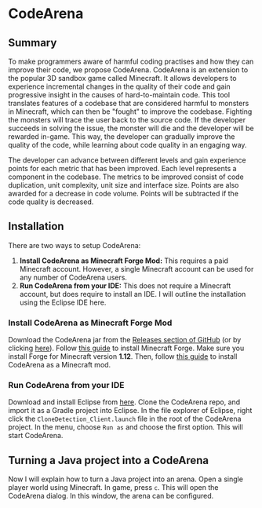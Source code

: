 # CodeArena
## Summary 
To make programmers aware of harmful coding practises and how they can improve their code, we propose CodeArena. CodeArena is an extension to the popular 3D sandbox game called Minecraft. It allows developers to experience incremental changes in the quality of their code and gain progressive insight in the causes of hard-to-maintain code. This tool translates features of a codebase that are considered harmful to monsters in Minecraft, which can then be "fought" to improve the codebase. Fighting the monsters will trace the user back to the source code. If the developer succeeds in solving the issue, the monster will die and the developer will be rewarded in-game. This way, the developer can gradually improve the quality of the code, while learning about code quality in an engaging way.

The developer can advance between different levels and gain experience points for each metric that has been improved. Each level represents a component in the codebase. The metrics to be improved consist of code duplication, unit complexity, unit size and interface size. Points are also awarded for a decrease in code volume. Points will be subtracted if the code quality is decreased.

## Installation
There are two ways to setup CodeArena:
1. **Install CodeArena as Minecraft Forge Mod:** This requires a paid Minecraft account. However, a single Minecraft account can be used for any number of CodeArena users.
2. **Run CodeArena from your IDE:** This does not require a Minecraft account, but does require to install an IDE. I will outline the installation using the Eclipse IDE here.

### Install CodeArena as Minecraft Forge Mod
Download the CodeArena jar from the [Releases section of GitHub](https://github.com/SimonBaars/CodeArena/releases) (or by clicking [here](https://github.com/SimonBaars/CodeArena/releases/download/v1.0/CodeArena-1.0.jar)). Follow [this guide](https://www.minecraftmods.com/how-to-install-minecraft-forge/) to install Minecraft Forge. Make sure you install Forge for Minecraft version **1.12**. Then, follow [this guide](https://www.minecraftmods.com/how-to-install-mods-for-minecraft-forge/) to install CodeArena as a Minecraft mod.

### Run CodeArena from your IDE
Download and install Eclipse from [here](https://www.eclipse.org/downloads/). Clone the CodeArena repo, and import it as a Gradle project into Eclipse. In the file explorer of Eclipse, right click the `CloneDetection_Client.launch` file in the root of the CodeArena project. In the menu, choose `Run as` and choose the first option. This will start CodeArena.

## Turning a Java project into a CodeArena
Now I will explain how to turn a Java project into an arena. Open a single player world using Minecraft. In game, press `c`. This will open the CodeArena dialog. In this window, the arena can be configured. 
